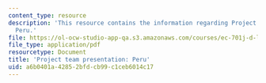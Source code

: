 ```yaml
---
content_type: resource
description: 'This resource contains the information regarding Project team presentation:
  Peru.'
file: https://ol-ocw-studio-app-qa.s3.amazonaws.com/courses/ec-701j-d-lab-i-development-fall-2009/a6b0401a42852bfdcb99c1ceb6014c17_MITEC_701JF09_proj_peru.pdf
file_type: application/pdf
resourcetype: Document
title: 'Project team presentation: Peru'
uid: a6b0401a-4285-2bfd-cb99-c1ceb6014c17
---
```

